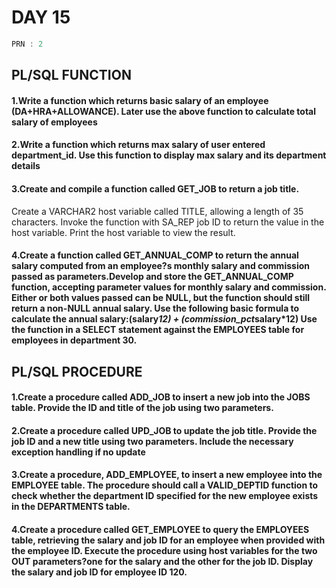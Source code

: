 # DAY 15
```C
PRN : 2
```

## PL/SQL FUNCTION

#### 1.Write a function which returns basic salary of an employee (DA+HRA+ALLOWANCE). Later use the above function to calculate total salary of employees

#### 2.Write a function which returns max salary of user entered department_id. Use this function to display max salary and its department details

#### 3.Create and compile a function called GET_JOB to return a job title.
Create a VARCHAR2 host variable called TITLE, allowing a length of 35 characters. Invoke the function with SA_REP job ID to return the value in the host variable. Print the host variable to view the result.

#### 4.Create a function called GET_ANNUAL_COMP to return the annual salary computed from an employee?s monthly salary and commission passed as parameters.Develop and store the GET_ANNUAL_COMP function, accepting parameter values for monthly salary and commission. Either or both values passed can be NULL, but the function should still return a non-NULL annual salary. Use the following basic formula to calculate the annual salary:(salary*12) + (commission_pct*salary*12) Use the function in a SELECT statement against the EMPLOYEES table for employees in department 30.

## PL/SQL PROCEDURE

#### 1.Create a procedure called ADD_JOB to insert a new job into the JOBS table. Provide the ID and title of the job using two parameters.

#### 2.Create a procedure called UPD_JOB to update the job title. Provide the job ID and a new title using two parameters. Include the necessary exception handling if no update

#### 3.Create a procedure, ADD_EMPLOYEE, to insert a new employee into the EMPLOYEE table. The procedure should call a VALID_DEPTID function to check whether the department ID specified for the new employee exists in the DEPARTMENTS table.

#### 4.Create a procedure called GET_EMPLOYEE to query the EMPLOYEES table, retrieving the salary and job ID for an employee when provided with the employee ID. Execute the procedure using host variables for the two OUT parameters?one for the salary and the other for the job ID. Display the salary and job ID for employee ID 120.